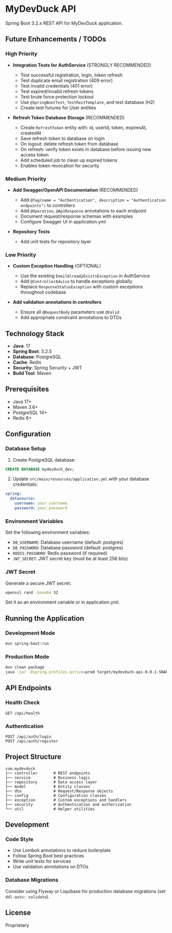# MyDevDuck API

Spring Boot 3.2.x REST API for MyDevDuck application.

## Future Enhancements / TODOs

### High Priority
- **Integration Tests for AuthService** (STRONGLY RECOMMENDED)
  - Test successful registration, login, token refresh
  - Test duplicate email registration (409 error)
  - Test invalid credentials (401 error)
  - Test expired/invalid refresh tokens
  - Test brute force protection lockout
  - Use `@SpringBootTest`, `TestRestTemplate`, and test database (H2)
  - Create test fixtures for User entities

- **Refresh Token Database Storage** (RECOMMENDED)
  - Create `RefreshToken` entity with: id, userId, token, expiresAt, createdAt
  - Save refresh token to database on login
  - On logout: delete refresh token from database
  - On refresh: verify token exists in database before issuing new access token
  - Add scheduled job to clean up expired tokens
  - Enables token revocation for security

### Medium Priority
- **Add Swagger/OpenAPI Documentation** (RECOMMENDED)
  - Add `@Tag(name = "Authentication", description = "Authentication endpoints")` to controllers
  - Add `@Operation`, `@ApiResponse` annotations to each endpoint
  - Document request/response schemas with examples
  - Configure Swagger UI in application.yml

- **Repository Tests**
  - Add unit tests for repository layer

### Low Priority
- **Custom Exception Handling** (OPTIONAL)
  - Use the existing `EmailAlreadyExistsException` in AuthService
  - Add `@ControllerAdvice` to handle exceptions globally
  - Replace `ResponseStatusException` with custom exceptions throughout codebase

- **Add validation annotations in controllers**
  - Ensure all `@RequestBody` parameters use `@Valid`
  - Add appropriate constraint annotations to DTOs

## Technology Stack

- **Java**: 17
- **Spring Boot**: 3.2.5
- **Database**: PostgreSQL
- **Cache**: Redis
- **Security**: Spring Security + JWT
- **Build Tool**: Maven

## Prerequisites

- Java 17+
- Maven 3.6+
- PostgreSQL 14+
- Redis 6+

## Configuration

### Database Setup

1. Create PostgreSQL database:
```sql
CREATE DATABASE mydevduck_dev;
```

2. Update `src/main/resources/application.yml` with your database credentials:
```yaml
spring:
  datasource:
    username: your_username
    password: your_password
```

### Environment Variables

Set the following environment variables:

- `DB_USERNAME`: Database username (default: postgres)
- `DB_PASSWORD`: Database password (default: postgres)
- `REDIS_PASSWORD`: Redis password (if required)
- `JWT_SECRET`: JWT secret key (must be at least 256 bits)

### JWT Secret

Generate a secure JWT secret:
```bash
openssl rand -base64 32
```

Set it as an environment variable or in application.yml.

## Running the Application

### Development Mode

```bash
mvn spring-boot:run
```

### Production Mode

```bash
mvn clean package
java -jar -Dspring.profiles.active=prod target/mydevduck-api-0.0.1-SNAPSHOT.jar
```

## API Endpoints

### Health Check

```
GET /api/health
```

### Authentication

```
POST /api/auth/login
POST /api/auth/register
```

## Project Structure

```
com.mydevduck
├── controller       # REST endpoints
├── service          # Business logic
├── repository       # Data access layer
├── model            # Entity classes
├── dto              # Request/Response objects
├── config           # Configuration classes
├── exception        # Custom exceptions and handlers
├── security         # Authentication and authorization
└── util             # Helper utilities
```

## Development

### Code Style

- Use Lombok annotations to reduce boilerplate
- Follow Spring Boot best practices
- Write unit tests for services
- Use validation annotations on DTOs

### Database Migrations

Consider using Flyway or Liquibase for production database migrations (set `ddl-auto: validate`).

## License

Proprietary

